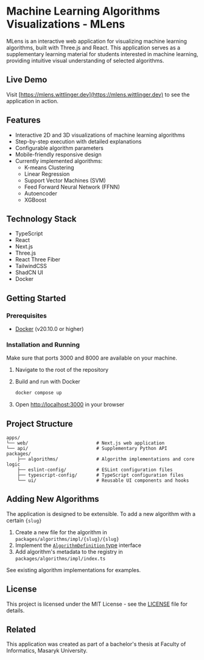 # Machine Learning Algorithms Visualizations - MLens

MLens is an interactive web application for visualizing machine learning algorithms, built with Three.js and React. This application serves as a supplementary learning material for students interested in machine learning, providing intuitive visual understanding of selected algorithms.

## Live Demo

Visit [https://mlens.wittlinger.dev](https://mlens.wittlinger.dev) to see the application in action.

## Features

- Interactive 2D and 3D visualizations of machine learning algorithms
- Step-by-step execution with detailed explanations
- Configurable algorithm parameters
- Mobile-friendly responsive design
- Currently implemented algorithms:
  - K-means Clustering
  - Linear Regression
  - Support Vector Machines (SVM)
  - Feed Forward Neural Network (FFNN)
  - Autoencoder
  - XGBoost

## Technology Stack

- TypeScript
- React
- Next.js
- Three.js
- React Three Fiber
- TailwindCSS
- ShadCN UI
- Docker

## Getting Started

### Prerequisites

- [Docker](https://www.docker.com/) (v20.10.0 or higher)

### Installation and Running

Make sure that ports 3000 and 8000 are available on your machine.

1. Navigate to the root of the repository

2. Build and run with Docker

   ```bash
   docker compose up
   ```

3. Open [http://localhost:3000](http://localhost:3000) in your browser

## Project Structure

```
apps/
└── web/                         # Next.js web application
└── api/                         # Supplementary Python API
packages/
    ├── algorithms/              # Algorithm implementations and core logic
    ├── eslint-config/           # ESLint configuration files
    ├── typescript-config/       # TypeScript configuration files
    └── ui/                      # Reusable UI components and hooks
```

## Adding New Algorithms

The application is designed to be extensible. To add a new algorithm with a certain `{slug}`

1. Create a new file for the algorithm in `packages/algorithms/impl/{slug}/{slug}`
2. Implement the [`AlgorithmDefinition` type](packages/algorithms/src/lib/types.ts) interface
3. Add algorithm's metadata to the registry in `packages/algorithms/impl/index.ts`

See existing algorithm implementations for examples.

## License

This project is licensed under the MIT License - see the [LICENSE](LICENSE) file for details.

## Related

This application was created as part of a bachelor's thesis at Faculty of Informatics, Masaryk University.
